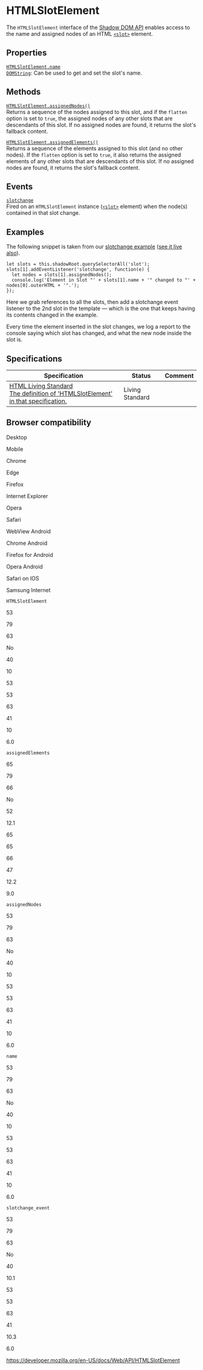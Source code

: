 HTMLSlotElement
===============

The `HTMLSlotElement` interface of the [Shadow DOM API](https://developer.mozilla.org/en-US/docs/Web/Web_Components/Using_shadow_DOM) enables access to the name and assigned nodes of an HTML [`<slot>`](https://developer.mozilla.org/en-US/docs/Web/HTML/Element/slot) element.

Properties
----------

[`HTMLSlotElement.name`](htmlslotelement/name)  
[`DOMString`](domstring): Can be used to get and set the slot's name.

Methods
-------

[`HTMLSlotElement.assignedNodes()`](htmlslotelement/assignednodes)  
Returns a sequence of the nodes assigned to this slot, and if the `flatten` option is set to `true`, the assigned nodes of any other slots that are descendants of this slot. If no assigned nodes are found, it returns the slot's fallback content.

[`HTMLSlotElement.assignedElements()`](htmlslotelement/assignedelements)  
Returns a sequence of the elements assigned to this slot (and no other nodes). If the `flatten` option is set to `true`, it also returns the assigned elements of any other slots that are descendants of this slot. If no assigned nodes are found, it returns the slot's fallback content.

Events
------

[`slotchange`](htmlslotelement/slotchange_event)  
Fired on an `HTMLSlotElement` instance ([`<slot>`](https://developer.mozilla.org/en-US/docs/Web/HTML/Element/slot) element) when the node(s) contained in that slot change.

Examples
--------

The following snippet is taken from our [slotchange example](https://github.com/mdn/web-components-examples/tree/master/slotchange) ([see it live also](https://mdn.github.io/web-components-examples/slotchange/)).

    let slots = this.shadowRoot.querySelectorAll('slot');
    slots[1].addEventListener('slotchange', function(e) {
      let nodes = slots[1].assignedNodes();
      console.log('Element in Slot "' + slots[1].name + '" changed to "' + nodes[0].outerHTML + '".');
    });

Here we grab references to all the slots, then add a slotchange event listener to the 2nd slot in the template — which is the one that keeps having its contents changed in the example.

Every time the element inserted in the slot changes, we log a report to the console saying which slot has changed, and what the new node inside the slot is.

Specifications
--------------

<table><thead><tr class="header"><th>Specification</th><th>Status</th><th>Comment</th></tr></thead><tbody><tr class="odd"><td><a href="https://html.spec.whatwg.org/multipage/scripting.html#htmlslotelement">HTML Living Standard<br />
<span class="small">The definition of 'HTMLSlotElement' in that specification.</span></a></td><td><span class="spec-living">Living Standard</span></td><td></td></tr></tbody></table>

Browser compatibility
---------------------

Desktop

Mobile

Chrome

Edge

Firefox

Internet Explorer

Opera

Safari

WebView Android

Chrome Android

Firefox for Android

Opera Android

Safari on IOS

Samsung Internet

`HTMLSlotElement`

53

79

63

No

40

10

53

53

63

41

10

6.0

`assignedElements`

65

79

66

No

52

12.1

65

65

66

47

12.2

9.0

`assignedNodes`

53

79

63

No

40

10

53

53

63

41

10

6.0

`name`

53

79

63

No

40

10

53

53

63

41

10

6.0

`slotchange_event`

53

79

63

No

40

10.1

53

53

63

41

10.3

6.0

<a href="https://developer.mozilla.org/en-US/docs/Web/API/HTMLSlotElement" class="_attribution-link">https://developer.mozilla.org/en-US/docs/Web/API/HTMLSlotElement</a>
